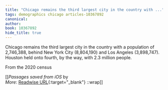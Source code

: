 ```yaml
---
title: "Chicago remains the third largest city in the country with ..."
tags: demographics chicago articles-10367892
canonical: 
author: 
book: 10367892
hide_title: true
---
```


Chicago remains the third largest city in the country with a population of 2,746,388, behind New York City (8,804,190) and Los Angeles (3,898,747). Houston held onto fourth, by the way, with 2.3 million people.

From the 2020 census


[[<cite>_Passages saved from iOS_</cite> by  <br>
_More_: [Readwise URL](https://readwise.io/open/213713828){:target="_blank"}
::wrap]]
